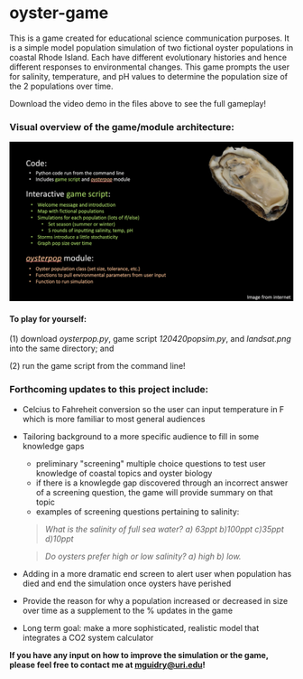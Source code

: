 # oyster-game
This is a game created for educational science communication purposes. It is a simple model population simulation of two fictional oyster populations in coastal Rhode Island. Each have different evolutionary histories and hence different responses to environmental changes. This game prompts the user for salinity, temperature, and pH values to determine the population size of the 2 populations over time.

Download the video demo in the files above to see the full gameplay!


### Visual overview of the game/module architecture: 
![Overview](overview.png)


#### To play for yourself:
(1) download *oysterpop.py*, game script *120420popsim.py*, and *landsat.png* into the same directory; and

(2) run the game script from the command line!




### Forthcoming updates to this project include:

* Celcius to Fahreheit conversion so the user can input temperature in F which is more familiar to most general audiences
* Tailoring background to a more specific audience to fill in some knowledge gaps
  - preliminary "screening" multiple choice questions to test user knowledge of coastal topics and oyster biology
  - if there is a knowlegde gap discovered through an incorrect answer of a screening question, the game will provide summary on that topic 
  - examples of screening questions pertaining to salinity: 
  > *What is the salinity of full sea water? a) 63ppt b)100ppt c)35ppt d)10ppt*

  > *Do oysters prefer high or low salinity? a) high b) low.*
* Adding in a more dramatic end screen to alert user when population has died and end the simulation once oysters have perished 
* Provide the reason for why a population increased or decreased in size over time as a supplement to the % updates in the game
* Long term goal: make a more sophisticated, realistic model that integrates a CO2 system calculator

**If you have any input on how to improve the simulation or the game, please feel free to contact me at mguidry@uri.edu!**
